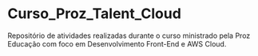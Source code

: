 # Curso_Proz_Talent_Cloud
Repositório de atividades realizadas durante o curso ministrado pela Proz Educação com foco em Desenvolvimento Front-End e AWS Cloud.
